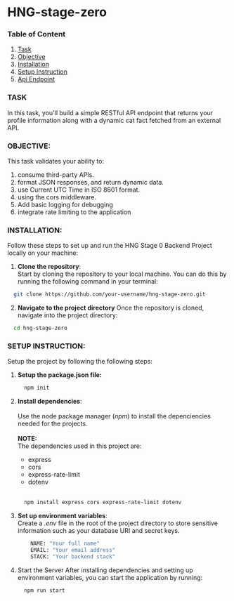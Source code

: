 # HNG-stage-zero
### Table of Content
1. [Task](#task)
2. [Objective](#objective)
3. [Installation](#installation)
4. [Setup Instruction](#setup-instruction)
5. [Api Endpoint](#api-endpoint)

### TASK
In this task, you'll build a simple RESTful API endpoint that returns your profile information along with a dynamic cat fact fetched from an external API.

### OBJECTIVE:
This task validates your ability to:
1. consume third-party APIs.
2. format JSON responses, and return dynamic data.
3. use Current UTC Time in ISO 8601 format.
4. using the cors middleware.
5. Add basic logging for debugging
6. integrate rate limiting to the application

### INSTALLATION:
Follow these steps to set up and run the HNG Stage 0 Backend Project locally on your machine:

1. **Clone the repository**: <br/>
Start by cloning the repository to your local machine. You can do this by running the following command in your terminal:
```bash
  git clone https://github.com/your-username/hng-stage-zero.git
```
2. **Navigate to the project directory**
Once the repository is cloned, navigate into the project directory:
```bash
  cd hng-stage-zero
```
### SETUP INSTRUCTION:
Setup the project by following the following steps:
1. **Setup the package.json file:**
   ``` bash
     npm init
   ```

2. **Install dependencies**: <br/><br/>
   Use the node package manager (*npm*) to install the depenciencies needed for the projects. <br/><br/>
    **NOTE:** <br/>
     The dependencies used in this project are:
     * express
     * cors
     * express-rate-limit
     * dotenv <br/> <br/>
    ```bash
      npm install express cors express-rate-limit dotenv
    ```
3.  **Set up environment variables**: <br/>
Create a _.env_ file in the root of the project directory to store sensitive information such as your database URI and secret keys.
    ```bash
        NAME: "Your full name"
        EMAIL: "Your email address"
        STACK: "Your backend stack"
    ```

4. Start the Server
After installing dependencies and setting up environment variables, you can start the application by running:
    ```bash
      npm run start
    ```

